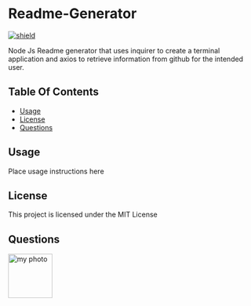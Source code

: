 # Readme-Generator

[![shield](https://img.shields.io/badge/License-MIT-blue)]()

Node Js Readme generator that uses inquirer to create a terminal application and axios to retrieve information from github for the intended user.

## Table Of Contents

- [Usage](#usage)
- [License](#license)
- [Questions](#questions)

## Usage

<a href='usage'></a>
Place usage instructions here

## License

<a href='license'></a>
This project is licensed under the MIT License

## Questions

<a href='questions'></a>

<img width="90px" height="90px" style="margin-right:40px" align="left" alt="my photo" src="https://avatars3.githubusercontent.com/u/35128363?v=4"/>
